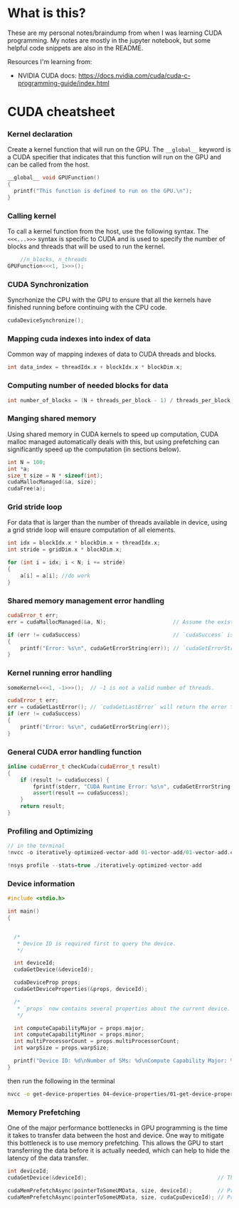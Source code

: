# What is this?

These are my personal notes/braindump from when I was learning CUDA programming. My notes are mostly in the jupyter notebook, but some helpful code snippets are also in the README.

Resources I'm learning from:

- NVIDIA CUDA docs: https://docs.nvidia.com/cuda/cuda-c-programming-guide/index.html

# CUDA cheatsheet

### Kernel declaration

Create a kernel function that will run on the GPU. The `__global__` keyword is a CUDA specifier that indicates that this function will run on the GPU and can be called from the host.

``` cpp
__global__ void GPUFunction()
{
  printf("This function is defined to run on the GPU.\n");
}
```
### Calling kernel

To call a kernel function from the host, use the following syntax. The `<<<...>>>` syntax is specific to CUDA and is used to specify the number of blocks and threads that will be used to run the kernel.

```cpp
	//n_blocks, n_threads
GPUFunction<<<1, 1>>>();
```

### CUDA Synchronization

Syncrhonize the CPU with the GPU to ensure that all the kernels have finished running before continuing with the CPU code.

```cpp
cudaDeviceSynchronize();
```

### Mapping cuda indexes into index of data

Common way of mapping indexes of data to CUDA threads and blocks.

``` cpp
int data_index = threadIdx.x + blockIdx.x * blockDim.x;
```

### Computing number of needed blocks for data
``` cpp
int number_of_blocks = (N + threads_per_block - 1) / threads_per_block;
```

### Manging shared memory

Using shared memory in CUDA kernels to speed up computation, CUDA malloc managed automatically deals with this, but using prefetching can significantly speed up the computation (in sections below).

``` cpp
int N = 100;
int *a;
size_t size = N * sizeof(int);
cudaMallocManaged(&a, size);
cudaFree(a);
```

### Grid stride loop

For data that is larger than the number of threads available in device, using a grid stride loop will ensure computation of all elements.

``` cpp
int idx = blockIdx.x * blockDim.x + threadIdx.x;
int stride = gridDim.x * blockDim.x;

for (int i = idx; i < N; i += stride)
{
	a[i] = a[i]; //do work
}
```

### Shared memory management error handling
``` cpp
cudaError_t err;
err = cudaMallocManaged(&a, N);                    	// Assume the existence of `a` and `N`.

if (err != cudaSuccess)                           	// `cudaSuccess` is provided by CUDA.
{
	printf("Error: %s\n", cudaGetErrorString(err)); // `cudaGetErrorString` is provided by CUDA.
}

```

### Kernel running error handling
``` cpp
someKernel<<<1, -1>>>();  // -1 is not a valid number of threads.

cudaError_t err;
err = cudaGetLastError(); // `cudaGetLastError` will return the error from above.
if (err != cudaSuccess)
{
	printf("Error: %s\n", cudaGetErrorString(err));
}
```

### General CUDA error handling function
``` cpp
inline cudaError_t checkCuda(cudaError_t result)
{
	if (result != cudaSuccess) {
		fprintf(stderr, "CUDA Runtime Error: %s\n", cudaGetErrorString(result));
		assert(result == cudaSuccess);
	}
	return result;
}
```

### Profiling and Optimizing 
``` cpp
// in the terminal
!nvcc -o iteratively-optimized-vector-add 01-vector-add/01-vector-add.cu -run

!nsys profile --stats=true ./iteratively-optimized-vector-add
```

### Device information
``` cpp
#include <stdio.h>

int main()
{


  /*
   * Device ID is required first to query the device.
   */

  int deviceId;
  cudaGetDevice(&deviceId);

  cudaDeviceProp props;
  cudaGetDeviceProperties(&props, deviceId);

  /*
   * `props` now contains several properties about the current device.
   */

  int computeCapabilityMajor = props.major;
  int computeCapabilityMinor = props.minor;
  int multiProcessorCount = props.multiProcessorCount;
  int warpSize = props.warpSize;

  printf("Device ID: %d\nNumber of SMs: %d\nCompute Capability Major: %d\nCompute Capability Minor: %d\nWarp Size: %d\n", deviceId, multiProcessorCount, computeCapabilityMajor, computeCapabilityMinor, warpSize);
}
```
then run the following in the terminal
``` bash
nvcc -o get-device-properties 04-device-properties/01-get-device-properties.cu -run
```

### Memory Prefetching
One of the major performance bottlenecks in GPU programming is the time it takes to transfer data between the host and device. One way to mitigate this bottleneck is to use memory prefetching. This allows the GPU to start transferring the data before it is actually needed, which can help to hide the latency of the data transfer.

``` cpp
int deviceId;
cudaGetDevice(&deviceId);                                         // The ID of the currently active GPU device.

cudaMemPrefetchAsync(pointerToSomeUMData, size, deviceId);        // Prefetch to GPU device.
cudaMemPrefetchAsync(pointerToSomeUMData, size, cudaCpuDeviceId); // Prefetch to host. `cudaCpuDeviceId` is a built-in CUDA variable.
```